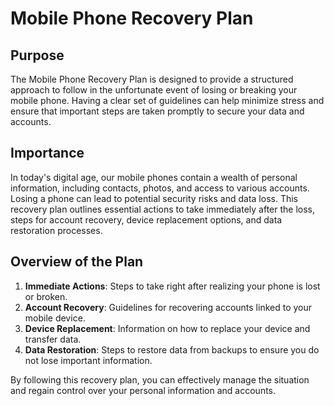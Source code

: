 # Mobile Phone Recovery Plan

## Purpose
The Mobile Phone Recovery Plan is designed to provide a structured approach to follow in the unfortunate event of losing or breaking your mobile phone. Having a clear set of guidelines can help minimize stress and ensure that important steps are taken promptly to secure your data and accounts.

## Importance
In today's digital age, our mobile phones contain a wealth of personal information, including contacts, photos, and access to various accounts. Losing a phone can lead to potential security risks and data loss. This recovery plan outlines essential actions to take immediately after the loss, steps for account recovery, device replacement options, and data restoration processes.

## Overview of the Plan
1. **Immediate Actions**: Steps to take right after realizing your phone is lost or broken.
2. **Account Recovery**: Guidelines for recovering accounts linked to your mobile device.
3. **Device Replacement**: Information on how to replace your device and transfer data.
4. **Data Restoration**: Steps to restore data from backups to ensure you do not lose important information.

By following this recovery plan, you can effectively manage the situation and regain control over your personal information and accounts.